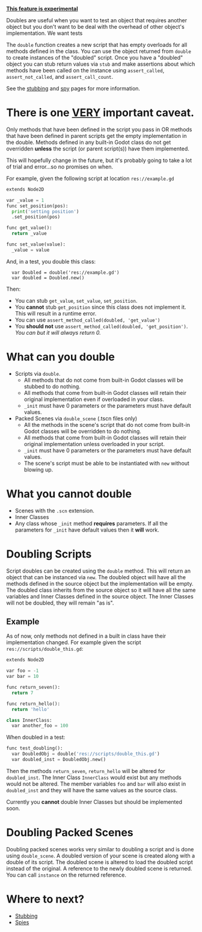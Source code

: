 [__This feature is experimental__](https://github.com/bitwes/Gut/wiki/About-Experimental)

Doubles are useful when you want to test an object that requires another object but you don't want to be deal with the overhead of other object's implementation.  We want tests

The `double` function creates a new script that has empty overloads for all methods defined in the class.  You can use the object returned from `double` to create instances of the "doubled" script.  Once you have a "doubled" object you can stub return values via `stub` and make assertions about which methods have been called on the instance using `assert_called`, `assert_not_called`, and `assert_call_count`.

See the [stubbing](https://github.com/bitwes/Gut/wiki/Stubbing-Experimental) and [spy](https://github.com/bitwes/Gut/wiki/Spies-Experimental) pages for more information.

# There is one <u>VERY</u> important caveat.  
Only methods that have been defined in the script you pass in OR methods that have been defined in parent scripts get the empty implementation in the double.  Methods defined in any built-in Godot class do not get overridden __unless__ the script (or parent script(s)) have them implemented.

This will hopefully change in the future, but it's probably going to take a lot of trial and error...so no promises on when.

For example, given the following script at location `res://example.gd`
``` python
extends Node2D

var _value = 1
func set_position(pos):
  print('setting position')
  .set_position(pos)

func get_value():
  return _value

func set_value(value):
  _value = value
```
And, in a test, you double this class:
```
  var Doubled = double('res://example.gd')
  var doubled = Doubled.new()
```
Then:
* You can stub `get_value`, `set_value`, `set_position`.
* You __cannot__ stub `get_position` since this class does not implement it.  This will result in a runtime error.
* You can use `assert_method_called(doubled, 'get_value')`
* You __should not__ use `assert_method_called(doubled, 'get_position')`.  _You can but it will always return 0._


# What can you double
* Scripts via `double`.
  * All methods that do not come from built-in Godot classes will be stubbed to do nothing.  
  * All methods that come from built-in Godot classes will retain their original implementation even if overloaded in your class.
  * `_init` must have 0 parameters or the parameters must have default values.
* Packed Scenes via `double_scene` (.tscn files only)
  * All the methods in the scene's script that do not come from built-in Godot classes will be overridden to do nothing.
  * All methods that come from built-in Godot classes will retain their original implementation unless overloaded in your script.
  * `_init` must have 0 parameters or the parameters must have default values.
  * The scene's script must be able to be instantiated with `new` without blowing up.


# What you cannot double
* Scenes with the `.scn` extension.
* Inner Classes
* Any class whose `_init` method __requires__ parameters.  If all the parameters for `_init` have default values then it __will__ work.


# Doubling Scripts
Script doubles can be created using the `double` method.  This will return an object that can be instanced via `new`.  The doubled object will have all the methods defined in the source object but the implementation will be empty.  The doubled class inherits from the source object so it will have all the same variables and Inner Classes defined in the source object.  The Inner Classes will not be doubled, they will remain "as is".


## Example
As of now, only methods not defined in a built in class have their implementation changed.  For example given the script `res://scripts/double_this.gd`:

``` python
extends Node2D

var foo = -1
var bar = 10

func return_seven():
  return 7

func return_hello():
  return 'hello'

class InnerClass:
  var another_foo = 100
```
When doubled in a test:
``` python
func test_doubling():
  var DoubledObj = double('res://scripts/double_this.gd')
  var doubled_inst = DoubledObj.new()
```
Then the methods `return_seven`, `return_hello` will be altered for `doubled_inst`.  The Inner Class `InnerClass` would exist but any methods would not be altered.  The member variables `foo` and `bar` will also exist in `doubled_inst` and they will have the same values as the source class.

Currently you __cannot__ double Inner Classes but should be implemented soon.

# Doubling Packed Scenes
Doubling packed scenes works very similar to doubling a script and is done using `double_scene`.  A doubled version of your scene is created along with a double of its script.  The doubled scene is altered to load the doubled script instead of the original.  A reference to the newly doubled scene is returned.  You can call `instance` on the returned reference.

# Where to next?
* [Stubbing](https://github.com/bitwes/Gut/wiki/Stubbing-Experimental)
* [Spies](https://github.com/bitwes/Gut/wiki/Spies-Experimental)
